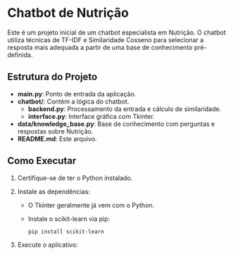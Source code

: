 # Chatbot de Nutrição

Este é um projeto inicial de um chatbot especialista em Nutrição. O chatbot utiliza técnicas de TF-IDF e Similaridade Cosseno para selecionar a resposta mais adequada a partir de uma base de conhecimento pré-definida.

## Estrutura do Projeto

- **main.py**: Ponto de entrada da aplicação.
- **chatbot/**: Contém a lógica do chatbot.
  - **backend.py**: Processamento da entrada e cálculo de similaridade.
  - **interface.py**: Interface gráfica com Tkinter.
- **data/knowledge_base.py**: Base de conhecimento com perguntas e respostas sobre Nutrição.
- **README.md**: Este arquivo.

## Como Executar

1. Certifique-se de ter o Python instalado.
2. Instale as dependências:
   - O Tkinter geralmente já vem com o Python.
   - Instale o scikit-learn via pip:
   
     ```
     pip install scikit-learn
     ```

3. Execute o aplicativo:

